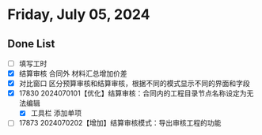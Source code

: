 # Friday, July 05, 2024

## Done List

- [ ] 填写工时
- [x] 结算审核 合同外 材料汇总增加价差
- [x] 对比窗口 区分预算审核和结算审核，根据不同的模式显示不同的界面和字段
- [x] 17830 2024070101【优化】结算审核：合同内的工程目录节点名称设定为无法编辑
  - [x] 工具栏 添加单项
- [ ] 17873 2024070202【增加】结算审核模式：导出审核工程的功能
